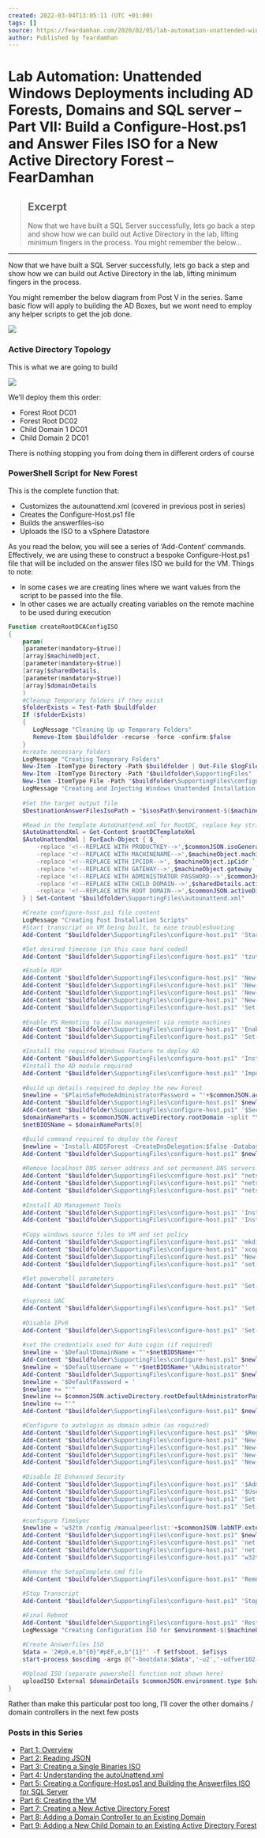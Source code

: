```yaml
---
created: 2022-03-04T13:05:11 (UTC +01:00)
tags: []
source: https://feardamhan.com/2020/02/05/lab-automation-unattended-windows-deployments-including-ad-forests-domains-and-sql-server-part-vii-build-a-configure-host-ps1-and-answer-files-iso-for-new-active-directory-forest/
author: Published by feardamhan
---
```


# Lab Automation: Unattended Windows Deployments including AD Forests, Domains and SQL server – Part VII: Build a Configure-Host.ps1 and Answer Files ISO for a New Active Directory Forest – FearDamhan

> ## Excerpt
> Now that we have built a SQL Server successfully, lets go back a step and show how we can build out Active Directory in the lab, lifting minimum fingers in the process. You might remember the below…

---
Now that we have built a SQL Server successfully, lets go back a step and show how we can build out Active Directory in the lab, lifting minimum fingers in the process.

You might remember the below diagram from Post V in the series. Same basic flow will apply to building the AD Boxes, but we wont need to employ any helper scripts to get the job done.

![](https://feardamhancom.files.wordpress.com/2020/01/post-install-customization.png?w=436)

### Active Directory Topology

This is what we are going to build

![](https://feardamhancom.files.wordpress.com/2020/02/unattendedwindowsinstalls-domain-topology.png?w=371)

We’ll deploy them this order:

-   Forest Root DC01
-   Forest Root DC02
-   Child Domain 1 DC01
-   Child Domain 2 DC01

There is nothing stopping you from doing them in different orders of course

### PowerShell Script for New Forest

This is the complete function that:

-   Customizes the autounattend.xml (covered in previous post in series)
-   Creates the Configure-Host.ps1 file
-   Builds the answerfiles-iso
-   Uploads the ISO to a vSphere Datastore

As you read the below, you will see a series of ‘Add-Content’ commands. Effectively, we are using these to construct a bespoke Configure-Host.ps1 file that will be included on the answer files ISO we build for the VM. Things to note:

-   In some cases we are creating lines where we want values from the script to be passed into the file.
-   In other cases we are actually creating variables on the remote machine to be used during execution

```powershell
Function createRootDCAConfigISO
{
    param(
    [parameter(mandatory=$true)]
    [array]$machineObject,
    [parameter(mandatory=$true)]
    [array]$sharedDetails,
    [parameter(mandatory=$true)]
    [array]$domainDetails
    )
    #Cleanup Temporary folders if they exist
    $folderExists = Test-Path $buildfolder
    If ($folderExists)
    {
       LogMessage "Cleaning Up up Temporary Folders"
       Remove-Item $buildfolder -recurse -force -confirm:$false
    }
    #create necessary folders
    LogMessage "Creating Temporary Folders"
    New-Item -ItemType Directory -Path $buildfolder | Out-File $logFile -encoding ASCII -append 
    New-Item -ItemType Directory -Path "$buildfolder\SupportingFiles" | Out-File $logFile -encoding ASCII -append 
    New-Item -ItemType File -Path "$buildfolder\SupportingFiles\configure-host.ps1" | Out-File $logFile -encoding ASCII -append 
    LogMessage "Creating and Injecting Windows Unattended Installation File"
    
    #Set the target output file
    $DestinationAnswerFilesIsoPath = "$isosPath\$environment-$($machineObject.machinename)-answerfiles.iso"

    #Read in the template AutoUnattend.xml for RootDC, replace key strings with values from JSON inputs and save to working folder
    $AutoUnattendXml = Get-Content $rootDCTemplateXml   
    $AutoUnattendXml | ForEach-Object { $_ `
        -replace '<!--REPLACE WITH PRODUCTKEY-->',$commonJSON.isoGeneration.productKey `
        -replace '<!--REPLACE WITH MACHINENAME-->',$machineObject.machinename `
        -replace '<!--REPLACE WITH IPCIDR-->', $machineObject.ipCidr `
        -replace '<!--REPLACE WITH GATEWAY-->',$machineObject.gateway `
        -replace '<!--REPLACE WITH ADMINISTRATOR PASSWORD-->',$commonJson.environment.commonPassword `
        -replace '<!--REPLACE WITH CHILD DOMAIN-->',$sharedDetails.activeDirectory.childDomain `
        -replace '<!--REPLACE WITH ROOT DOMAIN-->',$commonJSON.activeDirectory.rootDomain `
    } | Set-Content "$buildfolder\SupportingFiles\autounattend.xml"

    #Create configure-host.ps1 file content
    LogMessage "Creating Post Installation Scripts"
    #Start transcript on VM being built, to ease troubleshooting
    Add-Content "$buildfolder\SupportingFiles\configure-host.ps1" 'Start-Transcript "C:\Windows\Setup\Scripts\transcript.txt"'

    #Set desired timezone (in this case hard coded)
    Add-Content "$buildfolder\SupportingFiles\configure-host.ps1" 'tzutil /s "GMT Standard Time"'

    #Enable RDP
    Add-Content "$buildfolder\SupportingFiles\configure-host.ps1" 'New-Item -Path "HKLM:\Software\Microsoft\Windows\CurrentVersion\Policies\System\CredSSP"'
    Add-Content "$buildfolder\SupportingFiles\configure-host.ps1" 'New-Item -Path "HKLM:\Software\Microsoft\Windows\CurrentVersion\Policies\System\CredSSP\Parameters"'
    Add-Content "$buildfolder\SupportingFiles\configure-host.ps1" 'New-ItemProperty -path "HKLM:\Software\Microsoft\Windows\CurrentVersion\Policies\System\CredSSP\Parameters" -Name "AllowEncryptionOracle" -Value "2" -type DWORD'
    Add-Content "$buildfolder\SupportingFiles\configure-host.ps1" 'New-ItemProperty -Path "HKLM:\System\CurrentControlSet\Control\Terminal Server" -Name "fDenyTSConnections" -Value 0 -PropertyType dword -Force'
    Add-Content "$buildfolder\SupportingFiles\configure-host.ps1" 'Set-ItemProperty -Path "HKLM:\SYSTEM\CurrentControlSet\Control\Terminal Server\WinStations\RDP-Tcp\" -Name "UserAuthentication" -Value 0'    
    
    #Enable PS Remoting to allow management via remote machines
    Add-Content "$buildfolder\SupportingFiles\configure-host.ps1" 'Enable-PSRemoting -Force'
    Add-Content "$buildfolder\SupportingFiles\configure-host.ps1" 'Set-Item wsman:\localhost\client\trustedhosts * -Force'

    #Install the required Windows Feature to deploy AD
    Add-Content "$buildfolder\SupportingFiles\configure-host.ps1" 'Install-WindowsFeature AD-Domain-Services'
    #Install the AD module required
    Add-Content "$buildfolder\SupportingFiles\configure-host.ps1" 'Import-Module ADDSDeployment'
    
    #Build up details required to deploy the new Forest
    $newline = '$PlainSafeModeAdministratorPassword = "'+$commonJSON.activeDirectory.rootDefaultAdministratorPassword+'"'
    Add-Content "$buildfolder\SupportingFiles\configure-host.ps1" $newline
    Add-Content "$buildfolder\SupportingFiles\configure-host.ps1" '$SecureSafeModeAdministratorPassword = ConvertTo-SecureString -String $PlainSafeModeAdministratorPassword -AsPlainText -Force'
    $domainNameParts = $commonJSON.activeDirectory.rootDomain -split "\."
    $netBIOSName = $domainNameParts[0]

    #Build command required to deploy the Forest
    $newline = 'Install-ADDSForest -CreateDnsDelegation:$false -DatabasePath "C:\Windows\NTDS" -DomainMode "WinThreshold" -DomainName "'+$commonJSON.activeDirectory.rootDomain+'" -DomainNetbiosName "'+$netBIOSName+'" -ForestMode "WinThreshold" -InstallDns:$true -LogPath "C:\Windows\NTDS" -NoRebootOnCompletion:$true -SysvolPath "C:\Windows\SYSVOL" -Force:$true -SafeModeAdministratorPassword $SecureSafeModeAdministratorPassword'
    Add-Content "$buildfolder\SupportingFiles\configure-host.ps1" $newline
    
    #Remove localhost DNS server address and set permanent DNS servers
    Add-Content "$buildfolder\SupportingFiles\configure-host.ps1" "netsh interface ip del dns Ethernet0 all"
    Add-Content "$buildfolder\SupportingFiles\configure-host.ps1" "netsh interface ip add dns Ethernet0 $($machineObject.dnsServer1) index=1"
    Add-Content "$buildfolder\SupportingFiles\configure-host.ps1" "netsh interface ip add dns Ethernet0 $($machineObject.dnsServer2) index=2"
    
    #Install AD Management Tools
    Add-Content "$buildfolder\SupportingFiles\configure-host.ps1" 'Install-WindowsFeature -name "RSAT-ADDS"'
    Add-Content "$buildfolder\SupportingFiles\configure-host.ps1" 'Install-WindowsFeature -name "RSAT-ADLDS"'
    
    #Copy windows source files to VM and set policy
    Add-Content "$buildfolder\SupportingFiles\configure-host.ps1" 'mkdir C:\sources\sxs'
    Add-Content "$buildfolder\SupportingFiles\configure-host.ps1" 'xcopy D:\sources\sxs C:\sources\sxs /e /v /c'
    Add-Content "$buildfolder\SupportingFiles\configure-host.ps1" 'New-Item -Path "HKLM:\SOFTWARE\Microsoft\Windows\CurrentVersion\Policies\Servicing"'
    Add-Content "$buildfolder\SupportingFiles\configure-host.ps1" 'set-ItemProperty -Path "HKLM:\SOFTWARE\Microsoft\Windows\CurrentVersion\Policies\Servicing\" -Name "LocalSourcePath" -value "c:\sources\sxs"'
    
    #Set powershell parameters
    Add-Content "$buildfolder\SupportingFiles\configure-host.ps1" 'Set-ExecutionPolicy Unrestricted'
    
    #Supress UAC
    Add-Content "$buildfolder\SupportingFiles\configure-host.ps1" 'Set-ItemProperty -Path "HKLM:\Software\Microsoft\Windows\CurrentVersion\Policies\System" -Name "EnableLUA" -Value "0"'
        
    #Disable IPv6
    Add-Content "$buildfolder\SupportingFiles\configure-host.ps1" 'Set-ItemProperty -Path "HKLM:\System\CurrentControlSet\Services\Tcpip6\Parameters" -Name "DisabledComponents" -Value 0xff'
    
    #set the credentials used for Auto Login (if required)
    $newline = '$DefaultDomainName = "'+$netBIOSName+'"'
    Add-Content "$buildfolder\SupportingFiles\configure-host.ps1" $newline
    $newline = '$DefaultUsername = "'+$netBIOSName+'\Administrator"'
    Add-Content "$buildfolder\SupportingFiles\configure-host.ps1" $newline
    $newline = '$DefaultPassword = '
    $newline += "'"
    $newline += $commonJSON.activeDirectory.rootDefaultAdministratorPassword
    $newline += "'"
    Add-Content "$buildfolder\SupportingFiles\configure-host.ps1" $newline

    #Configure to autologin as domain admin (as required)
    Add-Content "$buildfolder\SupportingFiles\configure-host.ps1" '$RegPath = "HKLM:\SOFTWARE\Microsoft\Windows NT\CurrentVersion\Winlogon"'
    Add-Content "$buildfolder\SupportingFiles\configure-host.ps1" 'New-ItemProperty $RegPath -Name "AutoAdminLogon" -Value "1" -type String '
    Add-Content "$buildfolder\SupportingFiles\configure-host.ps1" 'New-ItemProperty $RegPath -Name "DefaultDomainName" -Value "$DefaultDomainName" -type String'
    Add-Content "$buildfolder\SupportingFiles\configure-host.ps1" 'New-ItemProperty $RegPath -Name "DefaultUsername" -Value "$DefaultUsername" -type String'
    Add-Content "$buildfolder\SupportingFiles\configure-host.ps1" 'New-ItemProperty $RegPath -Name "DefaultPassword" -Value "$DefaultPassword" -type String'
    
    #Disable IE Enhanced Security
    Add-Content "$buildfolder\SupportingFiles\configure-host.ps1" '$AdminKey = "HKLM:\SOFTWARE\Microsoft\Active Setup\Installed Components\{A509B1A7-37EF-4b3f-8CFC-4F3A74704073}"'
    Add-Content "$buildfolder\SupportingFiles\configure-host.ps1" '$UserKey = "HKLM:\SOFTWARE\Microsoft\Active Setup\Installed Components\{A509B1A8-37EF-4b3f-8CFC-4F3A74704073}"'
    Add-Content "$buildfolder\SupportingFiles\configure-host.ps1" 'Set-ItemProperty -Path $AdminKey -Name "IsInstalled" -Value 0 -Force'
    Add-Content "$buildfolder\SupportingFiles\configure-host.ps1" 'Set-ItemProperty -Path $UserKey -Name "IsInstalled" -Value 0 -Force'

    #configure TimeSync
    $newline = 'w32tm /config /manualpeerlist:'+$commonJSON.labNTP.externalNTP+' /syncfromflags:MANUAL'
    Add-Content "$buildfolder\SupportingFiles\configure-host.ps1" $newline
    Add-Content "$buildfolder\SupportingFiles\configure-host.ps1" 'net stop w32time'
    Add-Content "$buildfolder\SupportingFiles\configure-host.ps1" 'net start w32time'
    Add-Content "$buildfolder\SupportingFiles\configure-host.ps1" 'w32tm /resync'

    #Remove the SetupComplete.cmd file
    Add-Content "$buildfolder\SupportingFiles\configure-host.ps1" 'Remove-Item C:\Windows\Setup\Scripts\SetupComplete.cmd -force'
    
    #Stop Transcript
    Add-Content "$buildfolder\SupportingFiles\configure-host.ps1" 'Stop-Transcript'

    #Final Reboot
    Add-Content "$buildfolder\SupportingFiles\configure-host.ps1" 'Restart-Computer -force'
    LogMessage "Creating Configuration ISO for $environment-$($machineObject.machinename)-answerfiles.iso for environment $environment"

    #Create Answerfiles ISO
    $data = '2#p0,e,b"{0}"#pEF,e,b"{1}"' -f $etfsboot, $efisys
    start-process $oscdimg -args @("-bootdata:$data",'-u2','-udfver102', "$buildfolder\SupportingFiles", $DestinationAnswerFilesIsoPath) -wait -nonewwindow -RedirectStandardError Null1 -RedirectStandardOutput Null2
    
    #Upload ISO (separate powershell function not shown here)
    uploadISO External $domainDetails $commonJSON.environment.type $sharedDetails $DestinationAnswerFilesIsoPath
}
```

Rather than make this particular post too long, I’ll cover the other domains / domain controllers in the next few posts

### Posts in this Series

-   [Part 1: Overview](https://feardamhan.com/2020/01/14/lab-automation-unattended-windows-deployments-including-ad-forests-domains-and-sql-server-part-i-overview/)
-   [Part 2: Reading JSON](https://feardamhan.com/2020/01/23/lab-automation-unattended-windows-deployments-including-ad-forests-domains-and-sql-server-part-ii-sample-json-and-reading-it/)
-   [Part 3: Creating a Single Binaries ISO](https://feardamhan.com/2020/01/23/lab-automation-unattended-windows-deployments-including-ad-forests-domains-and-sql-server-part-iii-building-a-single-binaries-iso/)
-   [Part 4: Understanding the autoUnattend.xml](https://feardamhan.com/2020/01/23/lab-automation-unattended-windows-deployments-including-ad-forests-domains-and-sql-server-part-iv-understanding-and-building-the-autounattend-xml-file/)
-   [Part 5: Creating a Configure-Host.ps1 and Building the Answerfiles ISO for SQL Server](https://feardamhan.com/2020/01/23/lab-automation-unattended-windows-deployments-including-ad-forests-domains-and-sql-server-part-v-build-a-configure-host-ps1-and-answer-files-iso-for-sql-server/)
-   [Part 6: Creating the VM](https://feardamhan.com/2020/01/23/lab-automation-unattended-windows-deployments-including-ad-forests-domains-and-sql-server-part-vi-creating-and-configuring-the-vm/)
-   [Part 7: Creating a New Active Directory Forest](https://feardamhan.com/2020/02/05/lab-automation-unattended-windows-deployments-including-ad-forests-domains-and-sql-server-part-ix-build-a-configure-host-ps1-and-answer-files-iso-for-new-child-domain-in-an-existing-forest/)
-   [Part 8: Adding a Domain Controller to an Existing Domain](https://feardamhan.com/2020/02/05/lab-automation-unattended-windows-deployments-including-ad-forests-domains-and-sql-server-part-viii-build-a-configure-host-ps1-and-answer-files-iso-for-new-domain-controller-in-existing-domain/)
-   [Part 9: Adding a New Child Domain to an Existing Active Directory Forest](https://feardamhan.com/2020/02/05/lab-automation-unattended-windows-deployments-including-ad-forests-domains-and-sql-server-part-ix-build-a-configure-host-ps1-and-answer-files-iso-for-new-child-domain-in-an-existing-forest/)
